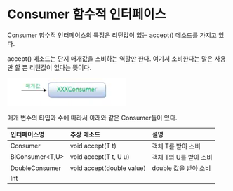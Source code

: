 # Consumer 함수적 인터페이스

Consumer 함수적 인터페이스의 특징은 리턴값이 없는 accept() 메소드를 가지고 있다. 

accept() 메소드는 단지 매개값을 소비하는 역할만 한다.
여기서 소비한다는 말은 사용만 할 뿐 리턴값이 없다는 뜻이다.

![img.png](img.png)

매개 변수의 타입과 수에 따라서 아래와 같은 Consumer들이 있다.

|인터페이스명 | 추상 메소드 | 설명
|:---|:---|:----|
|Consumer<T> | void accept(T t)| 객체 T를 받아 소비
|BiConsumer<T,U> | void accept(T t, U u) | 객체 T와 U를 받아 소비
|DoubleConsumer | void accept(double value) | double 값을 받아 소비
|Int